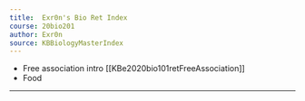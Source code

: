 ```yaml
---
title:  Exr0n's Bio Ret Index
course: 20bio201
author: Exr0n
source: KBBiologyMasterIndex
---
```


- Free association intro [[KBe2020bio101retFreeAssociation]]
- Food 

---
